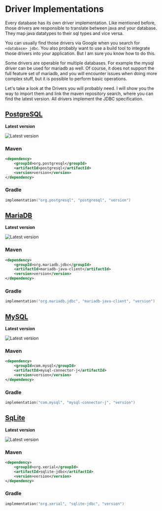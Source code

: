 # Driver Implementations

Every database has its own driver implementation. Like mentioned before, those drivers are responsible to translate
between java and your database. They map java datatypes to their sql types and vice versa.

You can usually find those drivers via Google when you search for `<database> jdbc`. You also probably want to use a
build tool to integrate those drivers into your application. But I am sure you know how to do this.

Some drivers are operable for multiple databases. For example the mysql driver can be used for mariadb as well. Of
course, it does not support the full feature set of mariadb, and you will encounter issues when doing more complex
stuff,
but it is possible to perform basic operations.

Let's take a look at the Drivers you will probably need. I will show you the way to import them and link the maven
repository search, where you can find the latest version. All drivers implement the JDBC specification.

## [PostgreSQL](https://mvnrepository.com/artifact/org.postgresql/postgresql)
**Latest version**

![Latest version](https://img.shields.io/maven-central/v/org.postgresql/postgresql)

### Maven
```xml
<dependency>
    <groupId>org.postgresql</groupId>
    <artifactId>postgresql</artifactId>
    <version>version</version>
</dependency>
```

### Gradle
```kts
implementation("org.postgresql", "postgresql", "version")
```

## [MariaDB](https://mvnrepository.com/artifact/org.mariadb.jdbc/mariadb-java-client)
**Latest version**

![Latest version](https://img.shields.io/maven-central/v/org.mariadb.jdbc/mariadb-java-client)

### Maven
```xml
<dependency>
    <groupId>org.mariadb.jdbc</groupId>
    <artifactId>mariadb-java-client</artifactId>
    <version>version</version>
</dependency>
```

### Gradle
```kts
implementation("org.mariadb.jdbc", "mariadb-java-client", "version")
```

## [MySQL](https://mvnrepository.com/artifact/com.mysql/mysql-connector-j)
**Latest version**

![Latest version](https://img.shields.io/maven-central/v/com.mysql/mysql-connector-j)

### Maven
```xml
<dependency>
    <groupId>com.mysql</groupId>
    <artifactId>mysql-connector-j</artifactId>
    <version>version</version>
</dependency>
```

### Gradle
```kts
implementation("com.mysql", "mysql-connector-j", "version")
```

## [SqLite](https://mvnrepository.com/artifact/org.xerial/sqlite-jdbc)
**Latest version**

![Latest version](https://img.shields.io/maven-central/v/org.xerial/sqlite-jdbc)

### Maven
```xml
<dependency>
    <groupId>org.xerial</groupId>
    <artifactId>sqlite-jdbc</artifactId>
    <version>version</version>
</dependency>
```

### Gradle
```kts
implementation("org.xerial", "sqlite-jdbc", "version")
```





